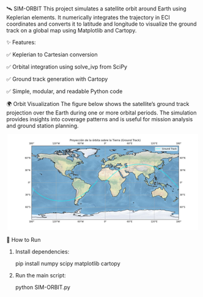 🛰️ SIM-ORBIT
This project simulates a satellite orbit around Earth using Keplerian elements. It numerically integrates the trajectory in ECI coordinates and converts it to latitude and longitude to visualize the ground track on a global map using Matplotlib and Cartopy.

✨ Features:

✅ Keplerian to Cartesian conversion

✅ Orbital integration using solve_ivp from SciPy

✅ Ground track generation with Cartopy

✅ Simple, modular, and readable Python code

🌍 Orbit Visualization
The figure below shows the satellite’s ground track projection over the Earth during one or more orbital periods. The simulation provides insights into coverage patterns and is useful for mission analysis and ground station planning.
  

  <p align="center">
  <img src="Orbit.jpeg" alt="Orbit" width="500">
</p>


   🚀 How to Run
   
1. Install dependencies:

   pip install numpy scipy matplotlib cartopy
   
2. Run the main script:

   python SIM-ORBIT.py



